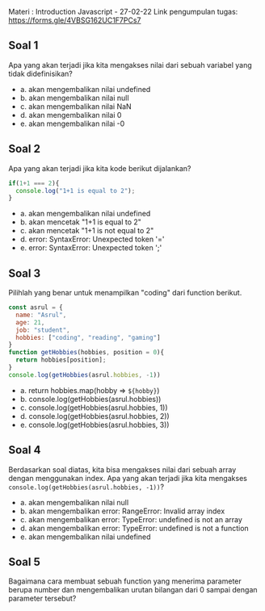 Materi : Introduction Javascript - 27-02-22
Link pengumpulan tugas: https://forms.gle/4VBSG162UC1F7PCs7


## Soal 1
Apa yang akan terjadi jika kita mengakses nilai dari sebuah variabel yang tidak didefinisikan?
 
- a. akan mengembalikan nilai undefined
- b. akan mengembalikan nilai null
- c. akan mengembalikan nilai NaN
- d. akan mengembalikan nilai 0
- e. akan mengembalikan nilai -0

## Soal 2
Apa yang akan terjadi jika kita kode berikut dijalankan?
```js
if(1+1 === 2){
  console.log("1+1 is equal to 2");
}
```
 
- a. akan mengembalikan nilai undefined
- b. akan mencetak "1+1 is equal to 2"
- c. akan mencetak "1+1 is not equal to 2"
- d. error: SyntaxError: Unexpected token '='
- e. error: SyntaxError: Unexpected token ';'

## Soal 3
Pilihlah yang benar untuk menampilkan "coding" dari function berikut.
```js
const asrul = {
  name: "Asrul",
  age: 21,
  job: "student",
  hobbies: ["coding", "reading", "gaming"]
}
function getHobbies(hobbies, position = 0){
  return hobbies[position];
}
console.log(getHobbies(asrul.hobbies, -1))
```

- a. return hobbies.map(hobby => `${hobby}`)
- b. console.log(getHobbies(asrul.hobbies))
- c. console.log(getHobbies(asrul.hobbies, 1))
- d. console.log(getHobbies(asrul.hobbies, 2))
- e. console.log(getHobbies(asrul.hobbies, 3))

## Soal 4 
Berdasarkan soal diatas, kita bisa mengakses nilai dari sebuah array dengan menggunakan index. 
Apa yang akan terjadi jika kita mengakses `console.log(getHobbies(asrul.hobbies, -1))`?
 
- a. akan mengembalikan nilai null
- b. akan mengembalikan error: RangeError: Invalid array index
- c. akan mengembalikan error: TypeError: undefined is not an array
- d. akan mengembalikan error: TypeError: undefined is not a function
- e. akan mengembalikan nilai undefined

## Soal 5
Bagaimana cara membuat sebuah function yang menerima parameter berupa number dan 
mengembalikan urutan bilangan dari 0 sampai dengan parameter tersebut?

